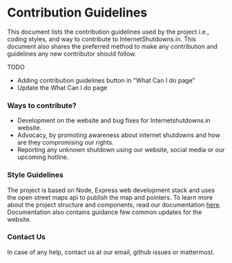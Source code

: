 Contribution Guidelines
=======================

This document lists the contribution guidelines used by the project i.e., coding styles, and way to contribute to InternetShutdowns.in. This document also shares the preferred method to make any contribution and guidelines any new contributor should follow.

TODO
* Adding contribution guidelines button in "What Can I do page"
* Update the What Can I do page


### Ways to contribute?
* Development on the website and bug fixes for Internetshutdowns.in website.
* Advocacy, by promoting awareness about internet shutdowns and how are they compromising our rights.
* Reporting any unknown shutdown using our website, social media or our upcoming hotline.

### Style Guidelines
The project is based on Node, Express web development stack and uses the open street maps api to publish the map and pointers. To learn more about the project structure and components, read our documentation [here](./Documentation/documentation). Documentation also contains guidance few common updates for the website.


### Contact Us
In case of any help, contact us at our email, github issues or mattermost.
